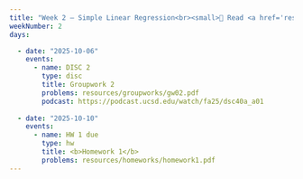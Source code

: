 ```yaml
---
title: "Week 2 – Simple Linear Regression<br><small>📘 Read <a href='resources/notes/notes_chapter_2.pdf#page=1'>Note 2, Pages 1-7</a>, <a href='https://www.xkcd.com/1725/'>xkcd</a>.</small>"
weekNumber: 2
days:

  - date: "2025-10-06"
    events:
      - name: DISC 2
        type: disc
        title: Groupwork 2
        problems: resources/groupworks/gw02.pdf
        podcast: https://podcast.ucsd.edu/watch/fa25/dsc40a_a01
        
  - date: "2025-10-10"
    events:
      - name: HW 1 due
        type: hw
        title: <b>Homework 1</b>
        problems: resources/homeworks/homework1.pdf
---
```

